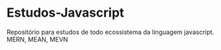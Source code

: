 # Estudos-Javascript
Repositório para estudos de todo ecossistema da linguagem javascript. MERN, MEAN, MEVN
